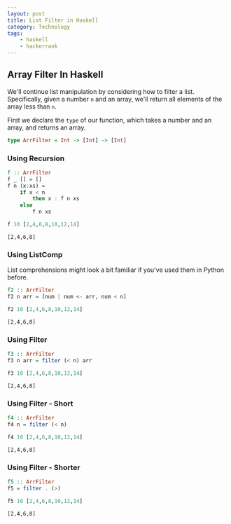 ```yaml
---
layout: post
title: List Filter in Haskell
category: Technology
tags:
    - haskell
    - hackerrank
---
```


## Array Filter In Haskell
We'll continue list manipulation by considering how to filter a list.  
Specifically, given a number `n` and an array, we'll return all elements of the array less than `n`.

First we declare the `type` of our function, which takes a number and an array, and returns an array.


```haskell
type ArrFilter = Int -> [Int] -> [Int]
```

### Using Recursion


```haskell
f :: ArrFilter
f _ [] = []
f n (x:xs) =
    if x < n
        then x : f n xs
    else
        f n xs
```


```haskell
f 10 [2,4,6,8,10,12,14]
```


    [2,4,6,8]


### Using ListComp
List comprehensions might look a bit familiar if you've used them in Python before.


```haskell
f2 :: ArrFilter
f2 n arr = [num | num <- arr, num < n]
```


```haskell
f2 10 [2,4,6,8,10,12,14]
```


    [2,4,6,8]


### Using Filter


```haskell
f3 :: ArrFilter
f3 n arr = filter (< n) arr
```


```haskell
f3 10 [2,4,6,8,10,12,14]
```


    [2,4,6,8]


### Using Filter - Short


```haskell
f4 :: ArrFilter
f4 n = filter (< n)
```


```haskell
f4 10 [2,4,6,8,10,12,14]
```


    [2,4,6,8]


### Using Filter - Shorter


```haskell
f5 :: ArrFilter
f5 = filter . (>)
```


```haskell
f5 10 [2,4,6,8,10,12,14]
```


    [2,4,6,8]
